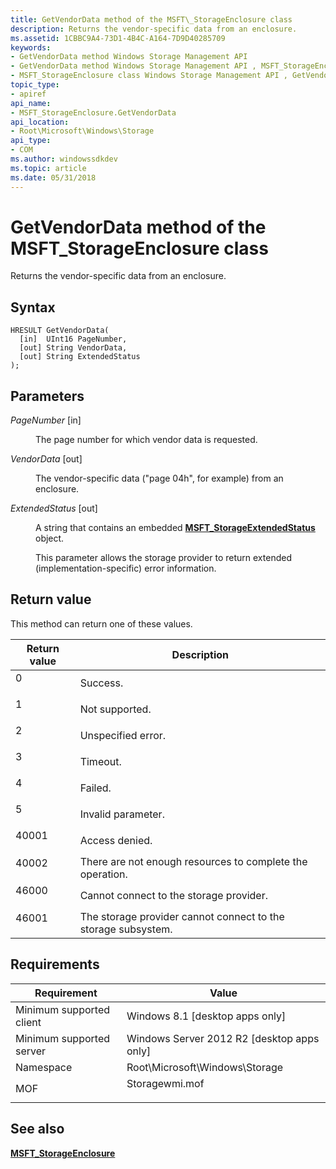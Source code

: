 ```yaml
---
title: GetVendorData method of the MSFT\_StorageEnclosure class
description: Returns the vendor-specific data from an enclosure.
ms.assetid: 1CBBC9A4-73D1-4B4C-A164-7D9D40285709
keywords:
- GetVendorData method Windows Storage Management API
- GetVendorData method Windows Storage Management API , MSFT_StorageEnclosure class
- MSFT_StorageEnclosure class Windows Storage Management API , GetVendorData method
topic_type:
- apiref
api_name:
- MSFT_StorageEnclosure.GetVendorData
api_location:
- Root\Microsoft\Windows\Storage
api_type:
- COM
ms.author: windowssdkdev
ms.topic: article
ms.date: 05/31/2018
---
```


# GetVendorData method of the MSFT\_StorageEnclosure class

Returns the vendor-specific data from an enclosure.

## Syntax


```mof
HRESULT GetVendorData(
  [in]  UInt16 PageNumber,
  [out] String VendorData,
  [out] String ExtendedStatus
);
```



## Parameters

<dl> <dt>

*PageNumber* \[in\]
</dt> <dd>

The page number for which vendor data is requested.

</dd> <dt>

*VendorData* \[out\]
</dt> <dd>

The vendor-specific data ("page 04h", for example) from an enclosure.

</dd> <dt>

*ExtendedStatus* \[out\]
</dt> <dd>

A string that contains an embedded [**MSFT\_StorageExtendedStatus**](msft-storageextendedstatus.md) object.

This parameter allows the storage provider to return extended (implementation-specific) error information.

</dd> </dl>

## Return value

This method can return one of these values.



| Return value                                                                     | Description                                                              |
|----------------------------------------------------------------------------------|--------------------------------------------------------------------------|
| <dl> <dt>0</dt> </dl>     | Success.<br/>                                                      |
| <dl> <dt>1</dt> </dl>     | Not supported.<br/>                                                |
| <dl> <dt>2</dt> </dl>     | Unspecified error.<br/>                                            |
| <dl> <dt>3</dt> </dl>     | Timeout.<br/>                                                      |
| <dl> <dt>4</dt> </dl>     | Failed.<br/>                                                       |
| <dl> <dt>5</dt> </dl>     | Invalid parameter.<br/>                                            |
| <dl> <dt>40001</dt> </dl> | Access denied.<br/>                                                |
| <dl> <dt>40002</dt> </dl> | There are not enough resources to complete the operation.<br/>     |
| <dl> <dt>46000</dt> </dl> | Cannot connect to the storage provider.<br/>                       |
| <dl> <dt>46001</dt> </dl> | The storage provider cannot connect to the storage subsystem.<br/> |



 

## Requirements



| Requirement | Value |
|-------------------------------------|-------------------------------------------------------------------------------------------|
| Minimum supported client<br/> | Windows 8.1 \[desktop apps only\]<br/>                                              |
| Minimum supported server<br/> | Windows Server 2012 R2 \[desktop apps only\]<br/>                                   |
| Namespace<br/>                | Root\\Microsoft\\Windows\\Storage<br/>                                              |
| MOF<br/>                      | <dl> <dt>Storagewmi.mof</dt> </dl> |



## See also

<dl> <dt>

[**MSFT\_StorageEnclosure**](msft-storageenclosure.md)
</dt> </dl>

 

 





